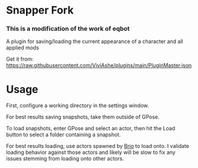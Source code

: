 # Snapper Fork
### This is a modification of the work of eqbot
A plugin for saving/loading the current appearance of a character and all applied mods

Get it from: https://raw.githubusercontent.com/ViviAshe/plugins/main/PluginMaster.json

# Usage
First, configure a working directory in the settings window.

For best results saving snapshots, take them outside of GPose.

To load snapshots, enter GPose and select an actor, then hit the Load button to select a folder containing a snapshot.

For best results loading, use actors spawned by [Brio](https://github.com/AsgardXIV/Brio) to load onto. I validate loading behavior against those actors and likely will be slow to fix any issues stemming from loading onto other actors.
